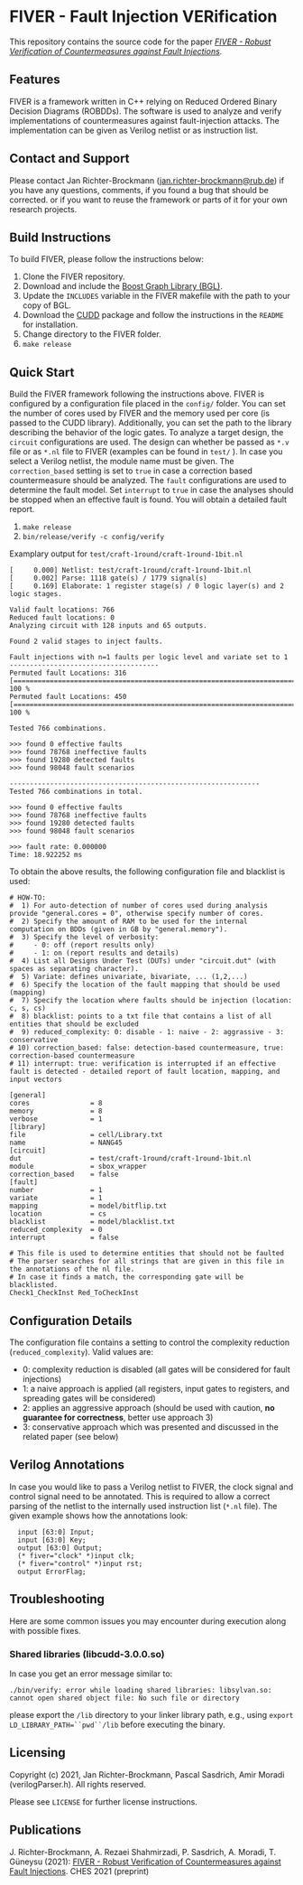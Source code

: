 # FIVER - Fault Injection VERification

This repository contains the source code for the paper [*FIVER - Robust Verification of Countermeasures against Fault Injections*](https://eprint.iacr.org/2021/936.pdf).

Features
---

FIVER is a framework written in C++ relying on Reduced Ordered Binary Decision Diagrams (ROBDDs). The software is used to analyze and verify implementations of countermeasures against fault-injection attacks. The implementation can be given as Verilog netlist or as instruction list.

Contact and Support
---

Please contact Jan Richter-Brockmann (jan.richter-brockmann@rub.de) if you have any questions, comments, if you found a bug that should be corrected. or if you want to reuse the framework or parts of it for your own research projects. 

Build Instructions
---

To build FIVER, please follow the instructions below:

1. Clone the FIVER repository. 
2. Download and include the [Boost Graph Library (BGL)](https://www.boost.org/doc/libs/1_73_0/libs/graph/doc/index.html).
3. Update the `INCLUDES` variable in the FIVER makefile with the path to your copy of BGL.
4. Download the [CUDD](https://davidkebo.com/source/cudd_versions/cudd-3.0.0.tar.gz) package and follow the instructions in the `README` for installation.
5. Change directory to the FIVER folder.
6. `make release`

Quick Start
---

Build the FIVER framework following the instructions above. FIVER is configured by a configuration file placed in the `config/` folder. You can set the number of cores used by FIVER and the memory used per core (is passed to the CUDD library). Additionally, you can set the path to the library describing the behavior of the logic gates. To analyze a target design, the `circuit` configurations are used. The design can whether be passed as `*.v` file or as `*.nl` file to FIVER (examples can be found in `test/` ). In case you select a Verilog netlist, the module name must be given. The `correction_based` setting is set to `true` in case a correction based countermeasure should be analyzed. The `fault` configurations are used to determine the fault model. Set `interrupt` to `true` in case the analyses should be stopped when an effective fault is found. You will obtain a detailed fault report. 

1. `make release` 
2. `bin/release/verify -c config/verify`

Examplary output for `test/craft-1round/craft-1round-1bit.nl` 

```
[     0.000] Netlist: test/craft-1round/craft-1round-1bit.nl
[     0.002] Parse: 1118 gate(s) / 1779 signal(s)
[     0.169] Elaborate: 1 register stage(s) / 0 logic layer(s) and 2 logic stages. 

Valid fault locations: 766
Reduced fault locations: 0
Analyzing circuit with 128 inputs and 65 outputs.

Found 2 valid stages to inject faults.

Fault injections with n=1 faults per logic level and variate set to 1
-------------------------------------
Permuted fault Locations: 316
[====================================================================================================] 100 %
Permuted fault Locations: 450
[====================================================================================================] 100 %

Tested 766 combinations.

>>> found 0 effective faults
>>> found 78768 ineffective faults
>>> found 19280 detected faults
>>> found 98048 fault scenarios

--------------------------------------------------------------
Tested 766 combinations in total.

>>> found 0 effective faults
>>> found 78768 ineffective faults
>>> found 19280 detected faults
>>> found 98048 fault scenarios

>>> fault rate: 0.000000
Time: 18.922252 ms
```

To obtain the above results, the following configuration file and blacklist is used:

```
# HOW-TO:
#  1) For auto-detection of number of cores used during analysis provide "general.cores = 0", otherwise specify number of cores.
#  2) Specify the amount of RAM to be used for the internal computation on BDDs (given in GB by "general.memory").
#  3) Specify the level of verbosity:
#     - 0: off (report results only)
#     - 1: on (report results and details)
#  4) List all Designs Under Test (DUTs) under "circuit.dut" (with spaces as separating character).
#  5) Variate: defines univariate, bivariate, ... (1,2,...)
#  6) Specify the location of the fault mapping that should be used (mapping)
#  7) Specify the location where faults should be injection (location: c, s, cs)
#  8) blacklist: points to a txt file that contains a list of all entities that should be excluded
#  9) reduced_complexity: 0: disable - 1: naive - 2: aggrassive - 3: conservative
# 10) correction_based: false: detection-based countermeasure, true: correction-based countermeasure
# 11) interrupt: true: verification is interrupted if an effective fault is detected - detailed report of fault location, mapping, and input vectors

[general]
cores               = 8
memory              = 8
verbose             = 1
[library]
file                = cell/Library.txt
name                = NANG45
[circuit]
dut                 = test/craft-1round/craft-1round-1bit.nl
module              = sbox_wrapper
correction_based    = false
[fault]
number              = 1
variate             = 1
mapping             = model/bitflip.txt
location            = cs
blacklist           = model/blacklist.txt
reduced_complexity  = 0
interrupt           = false
```



```
# This file is used to determine entities that should not be faulted
# The parser searches for all strings that are given in this file in the annotations of the nl file.
# In case it finds a match, the corresponding gate will be blacklisted.
Check1_CheckInst Red_ToCheckInst
```

Configuration Details
---

The configuration file contains a setting to control the complexity reduction (`reduced_complexity`). Valid values are:

- 0: complexity reduction is disabled (all gates will be considered for fault injections)
- 1: a naive approach is applied (all registers, input gates to registers, and spreading gates will be considered)
- 2: applies an aggressive approach (should be used with caution, **no guarantee for correctness**, better use approach 3)
- 3: conservative approach which was presented and discussed in the related paper (see below)

Verilog Annotations
---

In case you would like to pass a Verilog netlist to FIVER, the clock signal and control signal need to be annotated. This is required to allow a correct parsing of the netlist to the internally used instruction list (`*.nl` file). The given example shows how the annotations look:

```
  input [63:0] Input;
  input [63:0] Key;
  output [63:0] Output;
  (* fiver="clock" *)input clk;
  (* fiver="control" *)input rst;
  output ErrorFlag;
```



Troubleshooting
---

Here are some common issues you may encounter during execution along with possible fixes.

### Shared libraries (libcudd-3.0.0.so)

In case you get an error message similar to: 

```
./bin/verify: error while loading shared libraries: libsylvan.so: cannot open shared object file: No such file or directory
```

please export the `/lib` directory to your linker library path, e.g., using `export LD_LIBRARY_PATH=``pwd``/lib` before executing the binary.

Licensing
---

Copyright (c) 2021, Jan Richter-Brockmann, Pascal Sasdrich, Amir Moradi (verilogParser.h).
All rights reserved.

Please see `LICENSE` for further license instructions.

Publications
---

J. Richter-Brockmann, A. Rezaei Shahmirzadi, P. Sasdrich, A. Moradi, T. Güneysu (2021): [FIVER - Robust Verification of Countermeasures against Fault Injections](https://eprint.iacr.org/2021/936.pdf). CHES 2021 (preprint)